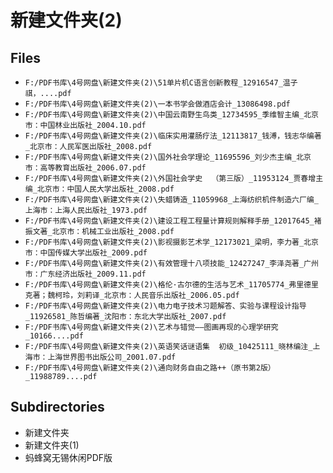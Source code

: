 # 新建文件夹(2)

## Files

- `F:/PDF书库\4号网盘\新建文件夹(2)\51单片机C语言创新教程_12916547_温子祺，....pdf`
- `F:/PDF书库\4号网盘\新建文件夹(2)\一本书学会做酒店会计_13086498.pdf`
- `F:/PDF书库\4号网盘\新建文件夹(2)\中国云南野生鸟类_12734595_季维智主编_北京市：中国林业出版社_2004.10.pdf`
- `F:/PDF书库\4号网盘\新建文件夹(2)\临床实用灌肠疗法_12113817_钱溥，钱志华编著_北京市：人民军医出版社_2008.pdf`
- `F:/PDF书库\4号网盘\新建文件夹(2)\国外社会学理论_11695596_刘少杰主编_北京市：高等教育出版社_2006.07.pdf`
- `F:/PDF书库\4号网盘\新建文件夹(2)\外国社会学史  （第三版）_11953124_贾春增主编_北京市：中国人民大学出版社_2008.pdf`
- `F:/PDF书库\4号网盘\新建文件夹(2)\失蜡铸造_11059968_上海纺织机件制造六厂编_上海市：上海人民出版社_1973.pdf`
- `F:/PDF书库\4号网盘\新建文件夹(2)\建设工程工程量计算规则解释手册_12017645_褚振文著_北京市：机械工业出版社_2008.pdf`
- `F:/PDF书库\4号网盘\新建文件夹(2)\影视摄影艺术学_12173021_梁明，李力著_北京市：中国传媒大学出版社_2009.pdf`
- `F:/PDF书库\4号网盘\新建文件夹(2)\有效管理十八项技能_12427247_李泽尧著_广州市：广东经济出版社_2009.11.pdf`
- `F:/PDF书库\4号网盘\新建文件夹(2)\格伦·古尔德的生活与艺术_11705774_弗里德里克著；魏柯玲，刘莉译_北京市：人民音乐出版社_2006.05.pdf`
- `F:/PDF书库\4号网盘\新建文件夹(2)\电力电子技术习题解答、实验与课程设计指导_11926581_陈哲编著_沈阳市：东北大学出版社_2007.pdf`
- `F:/PDF书库\4号网盘\新建文件夹(2)\艺术与错觉——图画再现的心理学研究_10166....pdf`
- `F:/PDF书库\4号网盘\新建文件夹(2)\英语笑话谜语集  初级_10425111_晓林编注_上海市：上海世界图书出版公司_2001.07.pdf`
- `F:/PDF书库\4号网盘\新建文件夹(2)\通向财务自由之路++（原书第2版）_11988789....pdf`

## Subdirectories

- 新建文件夹
- 新建文件夹(1)
- 蚂蜂窝无锡休闲PDF版
